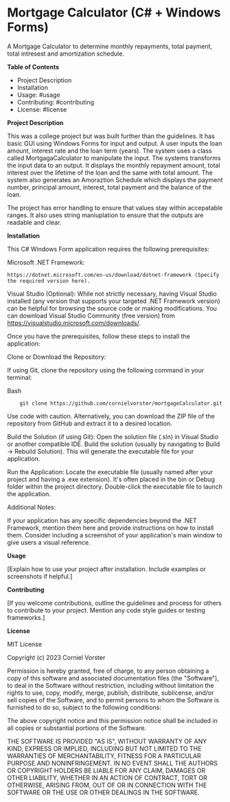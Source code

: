 # Mortgage Calculator (C# + Windows Forms)
A Mortgage Calculator to determine monthly repayments, total payment, total intresest and amortization schedule.


**Table of Contents**

* Project Description
* Installation
* Usage: #usage
* Contributing: #contributing
* License: #license

**Project Description**

This was a college project but was built further than the guidelines. It has basic GUI using Windows Forms for input and output. A user inputs the loan amount, interest rate and the loan term (years). The system uses a class called MortgagaCalculator to manipulate the input. The systems transforms the input data to an output. It displays the monthly repayment amount, total interest over the lifetime of the loan and the same with total amount. The system also generates an Amoraztion Schedule which displays the payment number, principal amount, interest, total payment and the balance of the loan.

The project has error handling to ensure that values stay within accepatable ranges. It also uses string maniuplation to ensure that the outputs are readable and clear. 

**Installation**

This C# Windows Form application requires the following prerequisites:

Microsoft .NET Framework: 

    https://dotnet.microsoft.com/en-us/download/dotnet-framework (Specify the required version here).

Visual Studio (Optional): While not strictly necessary, having Visual Studio installed (any version that supports your targeted .NET Framework version) can be helpful for browsing the source code or making modifications. You can download Visual Studio Community (free version) from https://visualstudio.microsoft.com/downloads/.

Once you have the prerequisites, follow these steps to install the application:

Clone or Download the Repository:

If using Git, clone the repository using the following command in your terminal:
        
Bash

        git clone https://github.com/cornielvorster/mortgageCalculator.git
Use code with caution.
Alternatively, you can download the ZIP file of the repository from GitHub and extract it to a desired location.

Build the Solution (if using Git):
Open the solution file (.sln) in Visual Studio or another compatible IDE.
Build the solution (usually by navigating to Build -> Rebuild Solution). This will generate the executable file for your application.

Run the Application:
Locate the executable file (usually named after your project and having a .exe extension). It's often placed in the bin or Debug folder within the project directory.
Double-click the executable file to launch the application.

Additional Notes:

If your application has any specific dependencies beyond the .NET Framework, mention them here and provide instructions on how to install them.
Consider including a screenshot of your application's main window to give users a visual reference.


**Usage**

[Explain how to use your project after installation. Include examples or screenshots if helpful.]

**Contributing**

[If you welcome contributions, outline the guidelines and process for others to contribute to your project. Mention any code style guides or testing frameworks.]

**License**

MIT License

Copyright (c) 2023 Corniel Vorster

Permission is hereby granted, free of charge, to any person obtaining a copy
of this software and associated documentation files (the "Software"), to deal
in the Software without restriction, including without limitation the rights
to use, copy, modify, merge, publish, distribute, sublicense, and/or sell
copies of the Software, and to permit persons to whom the Software is
furnished to do so, subject to the following conditions:

The above copyright notice and this permission notice shall be included in all
copies or substantial portions of the Software.

THE SOFTWARE IS PROVIDED "AS IS", WITHOUT WARRANTY OF ANY KIND, EXPRESS OR
IMPLIED, INCLUDING BUT NOT LIMITED TO THE WARRANTIES OF MERCHANTABILITY,
FITNESS FOR A PARTICULAR PURPOSE AND NONINFRINGEMENT. IN NO EVENT SHALL THE
AUTHORS OR COPYRIGHT HOLDERS BE LIABLE FOR ANY CLAIM, DAMAGES OR OTHER
LIABILITY, WHETHER IN AN ACTION OF CONTRACT, TORT OR OTHERWISE, ARISING FROM,
OUT OF OR IN CONNECTION WITH THE SOFTWARE OR THE USE OR OTHER DEALINGS IN THE
SOFTWARE.

